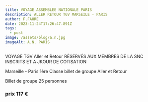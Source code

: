 ```yaml
---
title: VOYAGE ASSEMBLEE NATIONALE PARIS
description: ALLER RETOUR TGV MARSEILE - PARIS
author: F.FAURE
date: 2023-11-24T17:26:47.891Z
tags:
  - post
image: /assets/blog/a.n.jpg
imageAlt: A.N. PARIS
---
```

VOYAGE TGV Aller et Retour RÉSERVÉS AUX MEMBRES DE LA SNC INSCRITS ET A JKOUR DE COTISATION

Marseille - Paris 1ère Classe billet de groupe Aller et Retour

Billet de groupe 25 personnes

### **prix 117 €**